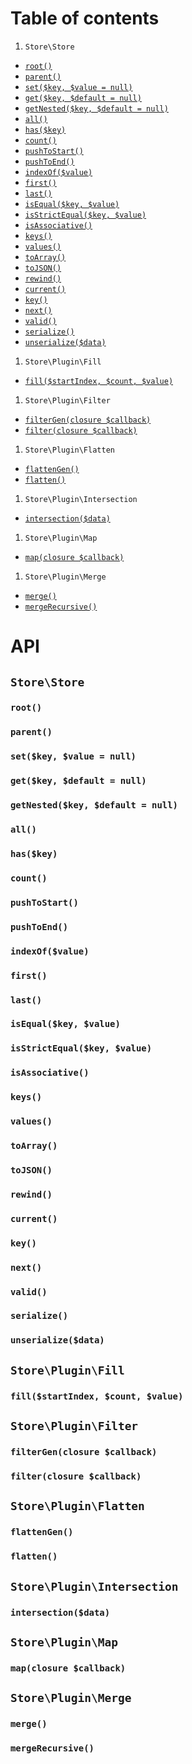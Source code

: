 # Table of contents
1. `Store\Store`
  - [`root()`](#)
  - [`parent()`](#)
  - [`set($key, $value = null)`](#)
  - [`get($key, $default = null)`](#)
  - [`getNested($key, $default = null)`](#)
  - [`all()`](#)
  - [`has($key)`](#)
  - [`count()`](#)
  - [`pushToStart()`](#)
  - [`pushToEnd()`](#)
  - [`indexOf($value)`](#)
  - [`first()`](#)
  - [`last()`](#)
  - [`isEqual($key, $value)`](#)
  - [`isStrictEqual($key, $value)`](#)
  - [`isAssociative()`](#)
  - [`keys()`](#)
  - [`values()`](#)
  - [`toArray()`](#)
  - [`toJSON()`](#)
  - [`rewind()`](#)
  - [`current()`](#)
  - [`key()`](#)
  - [`next()`](#)
  - [`valid()`](#)
  - [`serialize()`](#)
  - [`unserialize($data)`](#)
1. `Store\Plugin\Fill`
  - [`fill($startIndex, $count, $value)`](#)
1. `Store\Plugin\Filter`
  - [`filterGen(closure $callback)`](#)
  - [`filter(closure $callback)`](#)
1. `Store\Plugin\Flatten`
  - [`flattenGen()`](#)
  - [`flatten()`](#)
1. `Store\Plugin\Intersection`
  - [`intersection($data)`](#)
1. `Store\Plugin\Map`
  - [`map(closure $callback)`](#)
1. `Store\Plugin\Merge`
  - [`merge()`](#)
  - [`mergeRecursive()`](#)

# API
## `Store\Store`
### `root()`
### `parent()`
### `set($key, $value = null)`
### `get($key, $default = null)`
### `getNested($key, $default = null)`
### `all()`
### `has($key)`
### `count()`
### `pushToStart()`
### `pushToEnd()`
### `indexOf($value)`
### `first()`
### `last()`
### `isEqual($key, $value)`
### `isStrictEqual($key, $value)`
### `isAssociative()`
### `keys()`
### `values()`
### `toArray()`
### `toJSON()`
### `rewind()`
### `current()`
### `key()`
### `next()`
### `valid()`
### `serialize()`
### `unserialize($data)`

## `Store\Plugin\Fill`
### `fill($startIndex, $count, $value)`

## `Store\Plugin\Filter`
### `filterGen(closure $callback)`
### `filter(closure $callback)`

## `Store\Plugin\Flatten`
### `flattenGen()`
### `flatten()`

## `Store\Plugin\Intersection`
### `intersection($data)`

## `Store\Plugin\Map`
### `map(closure $callback)`

## `Store\Plugin\Merge`
### `merge()`
### `mergeRecursive()`